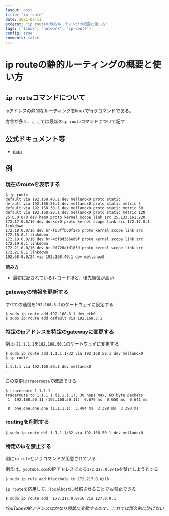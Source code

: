 ```yaml
---
layout: post
title: "ip route"
date: 2021-02-11
excerpt: "ip routeの静的ルーティングの概要と使い方"
tags: ["linux", "network", "ip-route"]
config: true
comments: false
---
```


# ip routeの静的ルーティングの概要と使い方

## `ip route`コマンドについて
ipアドレスの静的なルーティングをlinuxで行うコマンドである。  

方言が多く、ここでは最新の`ip route`コマンドについて記す  

## 公式ドキュメント等
 - [man](https://man7.org/linux/man-pages/man8/ip-route.8.html)

## 例

### 現在のrouteを表示する

```console
$ ip route 
default via 192.168.40.1 dev mellanox0 proto static
default via 192.168.50.1 dev mellanox0 proto static metric 5
default via 192.168.30.1 dev mellanox0 proto static metric 50
default via 192.168.20.1 dev mellanox0 proto static metric 120
25.0.0.0/8 dev ham0 proto kernel scope link src 25.133.161.220
172.17.0.0/16 dev docker0 proto kernel scope link src 172.17.0.1 linkdown
172.18.0.0/16 dev br-f03ffb30f27b proto kernel scope link src 172.18.0.1 linkdown
172.19.0.0/16 dev br-4df8d366ed9f proto kernel scope link src 172.19.0.1 linkdown
172.21.0.0/16 dev br-9f726afd105d proto kernel scope link src 172.21.0.1 linkdown
192.68.0.0/24 via 192.168.40.1 dev mellanox0
```

**読み方**
 - 最初に記されているレコードほど、優先順位が高い  

### gatewayの情報を更新する

すべての通信を`192.168.3.1`のゲートウェイに設定する

```console
$ sudo ip route add 192.168.3.1 dev eth0
$ sudo ip route add default via 192.168.3.1
```

### 特定のipアドレスを特定のgatewayに変更する

例えば`1.1.1.1`を`192.168.50.1`のゲートウェイに変更する

```console
$ sudo ip route add 1.1.1.1/32 via 192.168.50.1 dev mellanox0
$ ip route 
...
1.1.1.1 via 192.168.50.1 dev mellanox0
...
```

この変更は`traceroute`で確認できる
```console
$ traceroute 1.1.1.1
traceroute to 1.1.1.1 (1.1.1.1), 30 hops max, 60 byte packets
 1  192.168.50.11 (192.168.50.11)  0.679 ms  0.650 ms  0.641 ms
 ...
 8  one.one.one.one (1.1.1.1)  3.404 ms  3.398 ms  3.390 ms
```

### routingを削除する

```console
$ sudo ip route del 1.1.1.1/32 via 192.168.50.1 dev mellanox0
```

### 特定のipを禁止する

別に`ip rule`というコマンドが用意されている

例えば、`youtube.com`のIPアドレスである`172.217.0.0/16`を禁止しようとする

```console
$ sudo ip rule add blackhole to 172.217.0.0/16
```

`ip route`を応用して、`localhost`に参照させることでも禁止できる

```console
$ sudo ip route add  172.217.0.0/16 via 127.0.0.1
```

*YouTubeのIPアドレスはかなり頻繁に変動するので、これでは恒久的に防げない*
